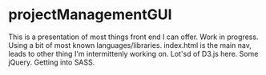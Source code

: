 # projectManagementGUI

This is a presentation of most things front end I can offer. Work in progress. Using a bit of most known languages/libraries.
index.html is the main nav, leads to other thing I'm intermittenly working on. Lot'sd of D3.js here. Some jQuery. Getting into SASS.
